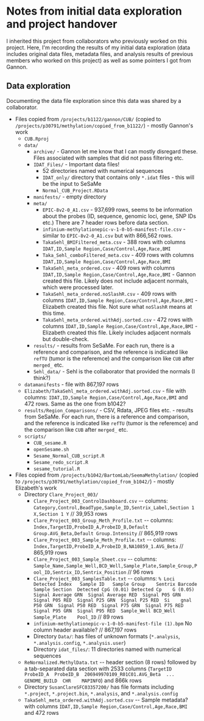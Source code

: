 # Notes from initial data exploration and project handover

I inherited this project from collaborators who previously worked on this project. Here, I'm recording the results of my initial data exploration (data includes original data files, metadata files, and analysis results of previous members who worked on this project) as well as some pointers I got from Gannon.

## Data exploration

Documenting the data file exploration since this data was shared by a collaborator.

* Files copied from `/projects/b1122/gannon/CUB/` (copied to `/projects/p30791/methylation/copied_from_b1122/`) - mostly Gannon's work
  * `CUB.Rproj`
  * `data/`
    * `archive/` - Gannon let me know that I can mostly disregard these. Files associated with samples that did not pass filtering etc.
    * `IDAT_Files/` - Important data files!
      * 52 directories named with numerical sequences
      * `IDAT_only/` directory that contains only `*.idat` files - this will be the input to SeSaMe
      * `Normal_CUB_Project.RData`
    * `manifests/` - empty directory 
    * `meta/`
      * `EPIC-8v2-0_A1.csv` - 937,699 rows, seems to be information about the probes (ID, sequence, genomic loci, gene, SNP IDs etc.) There are 7 header rows before data section.
      * `infinium-methylationepic-v-1-0-b5-manifest-file.csv` - similar to `EPIC-8v2-0_A1.csv` but with 866,562 rows.
      * `TakaSehl_BMIFiltered_meta.csv` - 388 rows with columns `IDAT,ID,Sample Region,Case/Control,Age,Race,BMI`
      * `Taka_Sehl_comboFiltered_meta.csv` - 409 rows with columns `IDAT,ID,Sample Region,Case/Control,Age,Race,BMI`
      * `TakaSehl_meta_ordered.csv` - 409 rows with columns `IDAT,ID,Sample Region,Case/Control,Age,Race,BMI` - Gannon created this file. Likely does not include adjacent normals, which were processed later.
      * `TakaSehl_meta_ordered.noSlashR.csv` - 409 rows with columns `IDAT,ID,Sample Region,Case/Control,Age,Race,BMI` - Elizabeth created this file. Not sure what `noSlashR` means at this time.
      * `TakaSehl_meta_ordered.withAdj.sorted.csv` - 472 rows with columns `IDAT,ID,Sample Region,Case/Control,Age,Race,BMI` - Elizabeth created this file. Likely includes adjacent normals but double-check.
    * `results/` - results from SeSaMe. For each run, there is a reference and comparison, and the reference is indicated like `refTU` (tumor is the referemce) and the comparison like `CUB` after `merged_` etc.
    * `Sehl_data/` - Sehl is the collaborator that provided the normals (I think?)
  * `datamanifests` - file with 867,197 rows
  * `Elizabeth/TakaSehl_meta_ordered.withAdj.sorted.csv` - file with columns: `IDAT,ID,Sample Region,Case/Control,Age,Race,BMI` and 472 rows. Same as the one from b1042?
  * `results/Region_Comparisons/` - CSV, Rdata, JPEG files etc. - results from SeSaMe. For each run, there is a reference and comparison, and the reference is indicated like `refTU` (tumor is the referemce) and the comparison like `CUB` after `merged_` etc.
  * `scripts/`
    * `CUB_sesame.R`
    * `openSesame.sh`
    * `Sesame_Normal_CUB_script.R`
    * `Sesame_redo_script.R`
    * `sesame_tutorial.R`
* Files copied from `/projects/b1042/BartomLab/SeemaMethylation/` (copied to `/projects/p30791/methylation/copied_from_b1042/`) - mostly Elizabeth's work
  * Directory `Clare_Project_003/`
    * `Clare_Project_003_ControlDashboard.csv` -- columns: `Category,Control,BeadType,Sample_ID,Sentrix_Label,Section 1 X,Section 1 Y` // 39,953 rows 
    * `Clare_Project_003_Group_Meth_Profile.txt` -- columns: `Index,TargetID,ProbeID_A,ProbeID_B,Default Group.AVG_Beta,Default Group.Intensity` // 865,919 rows 
    * `Clare_Project_003_Sample_Meth_Profile.txt` -- columns: `Index,TargetID,ProbeID_A,ProbeID_B,NA10859_1.AVG_Beta` // 865,919 rows
    * `Clare_Project_003_Sample_Sheet.csv` -- columns: `Sample_Name,Sample_Well,BCD_Well,Sample_Plate,Sample_Group,Pool_ID,Sentrix_ID,Sentrix_Position` // 96 rows
    * `Clare_Project_003_SamplesTable.txt` -- columns: `% Loci Detected Index   Sample ID   Sample Group    Sentrix Barcode Sample Section  Detected CpG (0.01) Detected Cp    G (0.05) Signal Average GRN  Signal Average RED  Signal P05 GRN  Signal P05 RED  Signal P25 GRN  Signal P25 RED  Si    gnal P50 GRN  Signal P50 RED  Signal P75 GRN  Signal P75 RED  Signal P95 GRN  Signal P95 RED  Sample_Well BCD_Well        Sample_Plate    Pool_ID` // 89 rows
    * `infinium-methylationepic-v-1-0-b5-manifest-file (1).bpm` No column header available? // 867,197 rows
    * Directory `Data/`: has files of unknown formats (`*.analysis`, `*.analysis.config`, `*.analysis.user`)
    * Directory `idat_files/`: 11 directories named with numerical sequences
  * `ReNormalized.MethylData.txt` -- header section (8 rows) followed by a tab-separated data section with 2533 columns (`TargetID  ProbeID_A  ProbeID_B  206949970109_R01C01.AVG_Beta  ...  GENOME_BUILD  CHR    MAPINFO`) and 866k rows
  * Directory `SusanClareSFC03357200/` has file formats including `*.project`, `*.project.bin`, `*.analysis`, and `*.analysis.config`
  * `TakaSehl_meta_ordered.withAdj.sorted.csv` -- Sample metadata? with columns `IDAT,ID,Sample Region,Case/Control,Age,Race,BMI` and 472 rows

